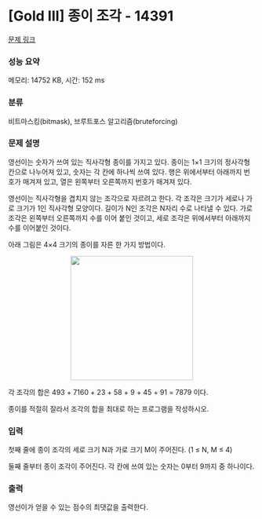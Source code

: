 # [Gold III] 종이 조각 - 14391 

[문제 링크](https://www.acmicpc.net/problem/14391) 

### 성능 요약

메모리: 14752 KB, 시간: 152 ms

### 분류

비트마스킹(bitmask), 브루트포스 알고리즘(bruteforcing)

### 문제 설명

<p>영선이는 숫자가 쓰여 있는 직사각형 종이를 가지고 있다. 종이는 1×1 크기의 정사각형 칸으로 나누어져 있고, 숫자는 각 칸에 하나씩 쓰여 있다. 행은 위에서부터 아래까지 번호가 매겨져 있고, 열은 왼쪽부터 오른쪽까지 번호가 매겨져 있다.</p>

<p>영선이는 직사각형을 겹치지 않는 조각으로 자르려고 한다. 각 조각은 크기가 세로나 가로 크기가 1인 직사각형 모양이다. 길이가 N인 조각은 N자리 수로 나타낼 수 있다. 가로 조각은 왼쪽부터 오른쪽까지 수를 이어 붙인 것이고, 세로 조각은 위에서부터 아래까지 수를 이어붙인 것이다.</p>

<p>아래 그림은 4×4 크기의 종이를 자른 한 가지 방법이다.</p>

<p style="text-align:center"><img alt="" src="https://onlinejudgeimages.s3-ap-northeast-1.amazonaws.com/problem/14391/1.png" style="height:253px; width:250px"></p>

<p>각 조각의 합은 493 + 7160 + 23 + 58 + 9 + 45 + 91 = 7879 이다.</p>

<p>종이를 적절히 잘라서 조각의 합을 최대로 하는 프로그램을 작성하시오.</p>

### 입력 

 <p>첫째 줄에 종이 조각의 세로 크기 N과 가로 크기 M이 주어진다. (1 ≤ N, M ≤ 4)</p>

<p>둘째 줄부터 종이 조각이 주어진다. 각 칸에 쓰여 있는 숫자는 0부터 9까지 중 하나이다.</p>

### 출력 

 <p>영선이가 얻을 수 있는 점수의 최댓값을 출력한다.</p>

